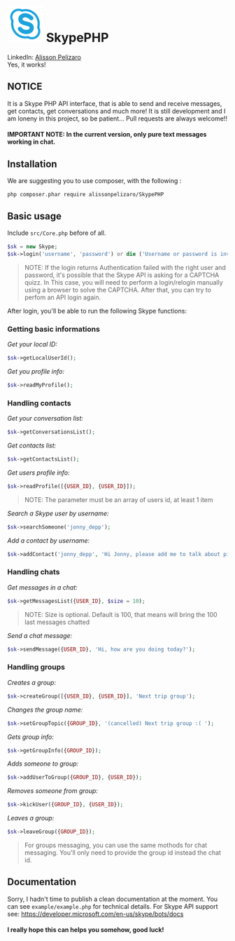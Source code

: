 ![logo](/src/assets/Skype.png)
SkypePHP 
===========
LinkedIn: [Alisson Pelizaro](https://br.linkedin.com/in/alisson-pelizaro) \
Yes, it works!

## NOTICE
It is a Skype PHP API interface, that is able to send and receive messages, get contacts, get conversations and much more!
It is still development and I am loneny in this project, so be patient...
Pull requests are always welcome!!

#### IMPORTANT NOTE: In the current version, only pure text messages working in chat.

## Installation
We are suggesting you to use composer, with the following : 
```shell
php composer.phar require alissonpelizaro/SkypePHP
```

## Basic usage
Include `src/Core.php` before of all.
```php
$sk = new Skype;
$sk->login('username', 'password') or die ('Username or password is invalid');
```

> NOTE: If the login returns Authentication failed with the right user and password, it's possible that the Skype API is asking for a CAPTCHA quizz. In This case, you will need to perform a login/relogin manually using a browser to solve the CAPTCHA. After that, you can try to perfom an API login again.

After login, you'll be able to run the following Skype functions:

### Getting basic informations 
_Get your local ID:_
```php
$sk->getLocalUserId();
```

_Get you profile info:_
```php
$sk->readMyProfile();
```

### Handling contacts 
_Get your conversation list:_
```php
$sk->getConversationsList();
```

_Get contacts list:_
```php
$sk->getContactsList();
```

_Get users profile info:_
```php
$sk->readProfile([{USER_ID}, {USER_ID}]);
```
> NOTE: The parameter must be an array of users id, at least 1 item 

_Search a Skype user by username:_
```php
$sk->searchSomeone('jonny_depp');
```

_Add a contact by username:_
```php
$sk->addContact('jonny_depp', 'Hi Jonny, please add me to talk about pirates');
```

### Handling chats 
_Get messages in a chat:_
```php
$sk->getMessagesList({USER_ID}, $size = 10);
```
>NOTE: Size is optional. Default is 100, that means will bring the 100 last messages chatted

_Send a chat message:_
```php
$sk->sendMessage({USER_ID}, 'Hi, how are you doing today?');
```

### Handling groups 
_Creates a group:_
```php
$sk->createGroup([{USER_ID}, {USER_ID}], 'Next trip group');
```

_Changes the group name:_
```php
$sk->setGroupTopic({GROUP_ID}, '(cancelled) Next trip group :( ');
```

_Gets group info:_
```php
$sk->getGroupInfo({GROUP_ID});
```

_Adds someone to group:_
```php
$sk->addUserToGroup({GROUP_ID}, {USER_ID});
```

_Removes someone from group:_
```php
$sk->kickUser({GROUP_ID}, {USER_ID});
```

_Leaves a group:_
```php
$sk->leaveGroup({GROUP_ID});
```

> For groups messaging, you can use the same mothods for chat messaging. You'll only need to provide the group id instead the chat id.

## Documentation
Sorry, I hadn't time to publish a clean documentation at the moment. You can see `example/example.php` for technical details. For Skype API support see: https://developer.microsoft.com/en-us/skype/bots/docs

#### I really hope this can helps you somehow, good luck! 
